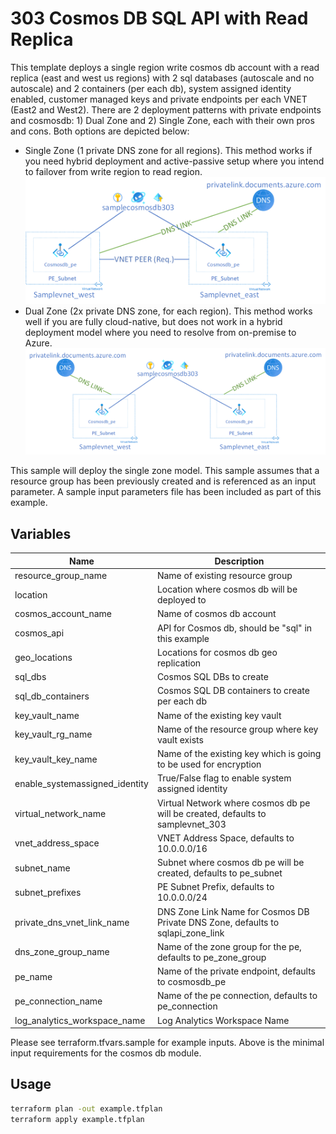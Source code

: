 # 303 Cosmos DB SQL API with Read Replica
This template deploys a single region write cosmos db account with a read replica (east and west us regions) with 2 sql databases (autoscale and no autoscale) and 2 containers (per each db), system assigned identity enabled, customer managed keys and private endpoints per each VNET (East2 and West2). There are 2 deployment patterns with private endpoints and cosmosdb: 1) Dual Zone and 2) Single Zone, each with their own pros and cons. Both options are depicted below:
- Single Zone (1 private DNS zone for all regions). This method works if you need hybrid deployment and active-passive setup where you intend to failover from write region to read region. 
![303-secured-cosmosdb-single-zone.png](303-secured-cosmosdb-single-zone.png)
- Dual Zone (2x private DNS zone, for each region). This method works well if you are fully cloud-native, but does not work in a hybrid deployment model where you need to resolve from on-premise to Azure. 
![303-secured-cosmosdb-dual-zone.png](303-secured-cosmosdb-dual-zone.png)


This sample will deploy the single zone model. This sample assumes that a resource group has been previously created and is referenced as an input parameter. A sample input parameters file has been included as part of this example.

## Variables 
| Name | Description |
|-|-|
| resource_group_name | Name of existing resource group |
| location | Location where cosmos db will be deployed to | 
| cosmos_account_name | Name of cosmos db account | 
| cosmos_api | API for Cosmos db, should be "sql" in this example | 
| geo_locations | Locations for cosmos db geo replication | 
| sql_dbs | Cosmos SQL DBs to create | 
| sql_db_containers | Cosmos SQL DB containers to create per each db |
| key_vault_name | Name of the existing key vault | 
| key_vault_rg_name | Name of the resource group where key vault exists | 
| key_vault_key_name | Name of the existing key which is going to be used for encryption |  
| enable_systemassigned_identity | True/False flag to enable system assigned identity | 
| virtual_network_name | Virtual Network where cosmos db pe will be created, defaults to samplevnet_303 |
| vnet_address_space | VNET Address Space, defaults to 10.0.0.0/16 | 
| subnet_name | Subnet where cosmos db pe will be created, defaults to pe_subnet| 
| subnet_prefixes | PE Subnet Prefix, defaults to 10.0.0.0/24 | 
| private_dns_vnet_link_name | DNS Zone Link Name for Cosmos DB Private DNS Zone, defaults to sqlapi_zone_link | 
| dns_zone_group_name | Name of the zone group for the pe, defaults to pe_zone_group | 
| pe_name | Name of the private endpoint, defaults to cosmosdb_pe | 
| pe_connection_name | Name of the pe connection, defaults to pe_connection | 
| log_analytics_workspace_name | Log Analytics Workspace Name | 

Please see terraform.tfvars.sample for example inputs. Above is the minimal input requirements for the cosmos db module. 

## Usage
```bash
terraform plan -out example.tfplan
terraform apply example.tfplan
```